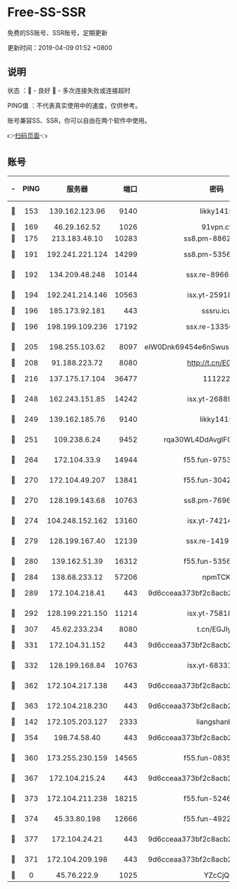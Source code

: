 # Free-SS-SSR

免费的SS账号、SSR账号，定期更新

更新时间：2019-04-09 01:52 +0800

## 说明

状态     ：🙂 - 良好 🙁 - 多次连接失败或连接超时

PING值   ：不代表真实使用中的速度，仅供参考。

账号兼容SS、SSR，你可以自由在两个软件中使用。

👉[扫码页面](https://liesauer.github.io/Free-SS-SSR/)👈

## 账号

|-|PING|服务器|端口|密码|加密方式|区域|
|:----:|:----:|:-----:|-----:|:----:|:----:|:----:|
|🙂|153|139.162.123.96|9140|likky1415|aes-256-cfb|JP|
|🙂|169|46.29.162.52|1026|91vpn.cf|rc4-md5|RU|
|🙂|175|213.183.48.10|10283|ss8.pm-88628460|rc4-md5|RU|
|🙂|191|192.241.221.124|14299|ss8.pm-53565122|aes-256-cfb|US|
|🙂|192|134.209.48.248|10144|ssx.re-89665984|aes-256-cfb|US|
|🙂|194|192.241.214.146|10563|isx.yt-25918764|aes-256-cfb|US|
|🙂|196|185.173.92.181|443|sssru.icu|rc4-md5|RU|
|🙂|196|198.199.109.236|17192|ssx.re-13356046|aes-256-cfb|US|
|🙂|205|198.255.103.62|8097|eIW0Dnk69454e6nSwuspv9DmS201tQ0D|aes-256-cfb|US|
|🙂|208|91.188.223.72|8080|http://t.cn/EGJIyrl|rc4-md5|RU|
|🙂|216|137.175.17.104|36477|111222|aes-256-cfb|CN|
|🙂|248|162.243.151.85|14242|isx.yt-26889865|aes-256-cfb|US|
|🙂|249|139.162.185.76|9140|likky1415|aes-256-cfb|DE|
|🙂|251|109.238.6.24|9452|rqa30WL4DdAvgIFG6Fs3znzTa|aes-256-cfb|FR|
|🙂|264|172.104.33.9|14944|f55.fun-97539524|aes-256-cfb|SG|
|🙂|270|172.104.49.207|13841|f55.fun-30420526|aes-256-cfb|SG|
|🙂|270|128.199.143.68|10763|ss8.pm-76962074|aes-256-cfb|SG|
|🙂|274|104.248.152.162|13160|isx.yt-74214168|aes-256-cfb|SG|
|🙂|279|128.199.167.40|12139|ssx.re-14197752|aes-256-cfb|SG|
|🙂|280|139.162.51.39|16312|f55.fun-53567565|aes-256-cfb|SG|
|🙂|284|138.68.233.12|57206|npmTCK|rc4-md5|US|
|🙂|289|172.104.218.41|443|9d6cceaa373bf2c8acb22e60b6a58be6|aes-256-cfb|US|
|🙂|292|128.199.221.150|11214|isx.yt-75818921|aes-256-cfb|SG|
|🙂|307|45.62.233.234|8080|t.cn/EGJIyrl|rc4-md5|CA|
|🙂|331|172.104.31.152|443|9d6cceaa373bf2c8acb22e60b6a58be6|aes-256-cfb|US|
|🙂|332|128.199.168.84|10763|isx.yt-68331101|aes-256-cfb|SG|
|🙂|362|172.104.217.138|443|9d6cceaa373bf2c8acb22e60b6a58be6|aes-256-cfb|US|
|🙂|363|172.104.218.230|443|9d6cceaa373bf2c8acb22e60b6a58be6|aes-256-cfb|US|
|🙂|142|172.105.203.127|2333|liangshanbo|chacha20|JP|
|🙂|354|198.74.58.40|443|9d6cceaa373bf2c8acb22e60b6a58be6|aes-256-cfb|US|
|🙂|360|173.255.230.159|14565|f55.fun-08354460|aes-256-cfb|US|
|🙂|367|172.104.215.24|443|9d6cceaa373bf2c8acb22e60b6a58be6|aes-256-cfb|US|
|🙂|373|172.104.211.238|18215|f55.fun-52464374|aes-256-cfb|US|
|🙂|374|45.33.80.198|12666|f55.fun-49224409|aes-256-cfb|US|
|🙂|377|172.104.24.21|443|9d6cceaa373bf2c8acb22e60b6a58be6|aes-256-cfb|US|
|🙁|371|172.104.209.198|443|9d6cceaa373bf2c8acb22e60b6a58be6|aes-256-cfb|US|
|🙁|0|45.76.222.9|1025|YZcCjQ|rc4-md5|JP|
